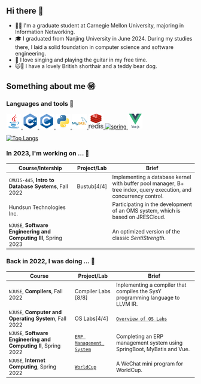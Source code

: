 ## Hi there 👋

- 👩‍💻 I'm a graduate student at Carnegie Mellon University, majoring in Information Networking.
- 🎓 I graduated from Nanjing University in June 2024. During my studies there, I laid a solid foundation in computer science and software engineering.
- :guitar: I love singing and playing the guitar in my free time.
- 🐱🐶 I have a lovely British shorthair and a teddy bear dog.

## Something about me ㊙️

### Languages and tools 🤔

<p align="left"> <a href="https://www.java.com" target="_blank" rel="noreferrer"> <img src="https://raw.githubusercontent.com/devicons/devicon/master/icons/java/java-original.svg" alt="java" width="40" height="40"/> </a> <a href="https://www.w3schools.com/cpp/" target="_blank" rel="noreferrer"> <img src="https://raw.githubusercontent.com/devicons/devicon/master/icons/cplusplus/cplusplus-original.svg" alt="cplusplus" width="40" height="40"/> </a> <a href="https://www.cprogramming.com/" target="_blank" rel="noreferrer"> <img src="https://raw.githubusercontent.com/devicons/devicon/master/icons/c/c-original.svg" alt="c" width="40" height="40"/> </a> <a href="https://www.python.org" target="_blank" rel="noreferrer"> <img src="https://raw.githubusercontent.com/devicons/devicon/master/icons/python/python-original.svg" alt="python" width="40" height="40"/> </a> <a href="https://www.mysql.com/" target="_blank" rel="noreferrer"> <img src="https://raw.githubusercontent.com/devicons/devicon/master/icons/mysql/mysql-original-wordmark.svg" alt="mysql" width="40" height="40"/> </a> <a href="https://redis.io" target="_blank" rel="noreferrer"> <img src="https://raw.githubusercontent.com/devicons/devicon/master/icons/redis/redis-original-wordmark.svg" alt="redis" width="40" height="40"/> </a> <a href="https://spring.io/" target="_blank" rel="noreferrer"> <img src="https://www.vectorlogo.zone/logos/springio/springio-icon.svg" alt="spring" width="40" height="40"/> </a> <a href="https://vuejs.org/" target="_blank" rel="noreferrer"> <img src="https://raw.githubusercontent.com/devicons/devicon/master/icons/vuejs/vuejs-original-wordmark.svg" alt="vuejs" width="40" height="40"/> </a></p>

[![Top Langs](https://github-readme-stats.vercel.app/api/top-langs/?username=huyuling0816&layout=compact&theme=dracula)](https://github.com/huyuling0816/github-readme-stats)

### In 2023, I'm working on ... 🥱

| Course/Intership                                             | Project/Lab | Brief                                                        |
| ------------------------------------------------------------ | ----------- | ------------------------------------------------------------ |
| `CMU15-445`, **Intro to Database Systems**, Fall 2022        | Bustub[4/4] | Implementing a database kernel with buffer pool manager, B+ tree index, query execution, and concurrency control. |
| Hundsun Technologies Inc.                                    |             | Participating in the development of an OMS system, which is based on JRESCloud. |
| `NJUSE`, **Software Engineering and Computing III**, Spring 2023 |             | An optimized version of the classic *SentiStrength*.         |

### Back in 2022, I was doing ... 🥴

| Course                                                       | Project/Lab                                                  | Brief                                                        |
| ------------------------------------------------------------ | ------------------------------------------------------------ | ------------------------------------------------------------ |
| `NJUSE`, **Compilers**, Fall 2022                            | Compiler Labs [8/8]                                          | Inplementing a compiler that compiles the SysY programming language to LLVM IR. |
| `NJUSE`, **Computer and Operating System**, Fall 2022        | OS Labs[4/4]                                                 | [`Overview of OS Labs`](https://github.com/huyuling0816/OS-Labs) |
| `NJUSE`, **Software Engineering and Computing II**, Spring 2022 | [`ERP Management System`](https://github.com/huyuling0816/ERP-System) | Completing an ERP management system using SpringBoot, MyBatis and Vue. |
| `NJUSE`, **Internet Computing**, Spring 2022                 | [`WorldCup`](https://github.com/huyuling0816/WeChat-Applet-WorldCup) | A WeChat mini program for WorldCup.                          |

<!--
**huyuling0816/huyuling0816** is a ✨ _special_ ✨ repository because its `README.md` (this file) appears on your GitHub profile.

Here are some ideas to get you started:

- 🔭 I’m currently working on ...
- 🌱 I’m currently learning ...
- 👯 I’m looking to collaborate on ...
- 🤔 I’m looking for help with ...
- 💬 Ask me about ...
- 📫 How to reach me: ...
- 😄 Pronouns: ...
- ⚡ Fun fact: ...
-->
